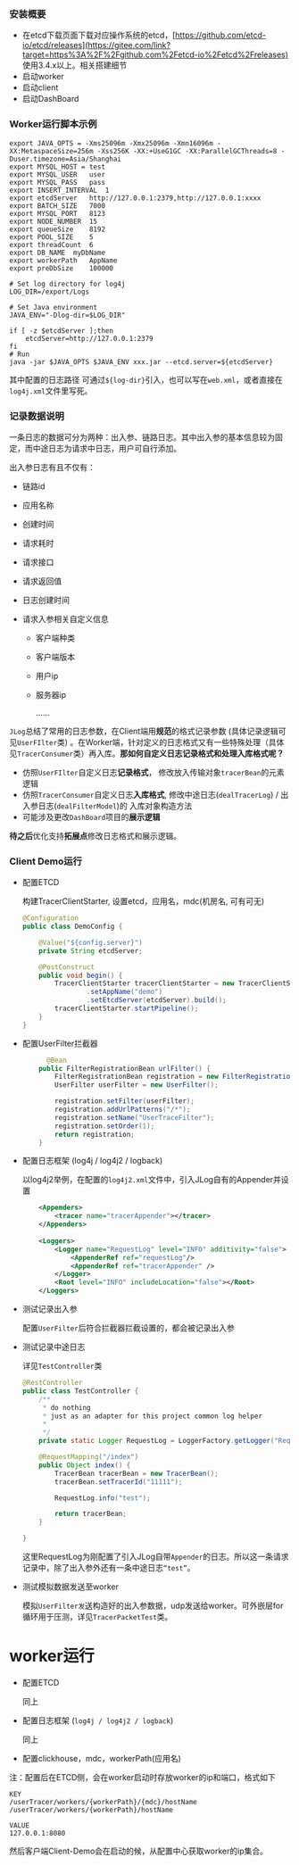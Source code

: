 ### 安装概要

- 在etcd下载页面下载对应操作系统的etcd，[https://github.com/etcd-io/etcd/releases](https://gitee.com/link?target=https%3A%2F%2Fgithub.com%2Fetcd-io%2Fetcd%2Freleases) 使用3.4.x以上。相关搭建细节
- 启动worker
- 启动client
- 启动DashBoard



### Worker运行脚本示例

```shell
export JAVA_OPTS = -Xms25096m -Xmx25096m -Xmn16096m -XX:MetaspaceSize=256m -Xss256K -XX:+UseG1GC -XX:ParallelGCThreads=8 -Duser.timezone=Asia/Shanghai
export MYSQL_HOST = test
export MYSQL_USER	user
export MYSQL_PASS	pass
export INSERT_INTERVAL	1
export etcdServer	http://127.0.0.1:2379,http://127.0.0.1:xxxx
export BATCH_SIZE	7000
export MYSQL_PORT	8123
export NODE_NUMBER	15
export queueSize	8192
export POOL_SIZE	5
export threadCount	6
export DB_NAME	myDbName
export workerPath	AppName
export preDbSize	100000

# Set log directory for log4j
LOG_DIR=/export/Logs

# Set Java environment
JAVA_ENV="-Dlog-dir=$LOG_DIR"

if [ -z $etcdServer ];then
    etcdServer=http://127.0.0.1:2379
fi
# Run
java -jar $JAVA_OPTS $JAVA_ENV xxx.jar --etcd.server=${etcdServer}
```

其中配置的日志路径 可通过`${log-dir}`引入，也可以写在`web.xml`，或者直接在`log4j.xml`文件里写死。



### 记录数据说明

一条日志的数据可分为两种：出入参、链路日志。其中出入参的基本信息较为固定，而中途日志为请求中日志，用户可自行添加。

出入参日志有且不仅有：

- 链路id

- 应用名称

- 创建时间

- 请求耗时

- 请求接口

- 请求返回值

- 日志创建时间

- 请求入参相关自定义信息

  - 客户端种类

  - 客户端版本

  - 用户ip

  - 服务器ip

    ......



`JLog`总结了常用的日志参数，在Client端用**规范**的格式记录参数  (具体记录逻辑可见`UserFIlter`类) 。在Worker端，针对定义的日志格式又有一些特殊处理（具体见`TracerConsumer`类）再入库。**那如何自定义日志记录格式和处理入库格式呢？**

- 仿照`UserFIlter`自定义日志**记录格式**， 修改放入传输对象`tracerBean`的元素逻辑
- 仿照`TracerConsumer`自定义日志**入库格式**, 修改中途日志(`dealTracerLog`) /  出入参日志(`dealFilterModel`)的 入库对象构造方法
- 可能涉及更改`DashBoard`项目的**展示逻辑**

**待之后**优化支持**拓展点**修改日志格式和展示逻辑。





### Client Demo运行

- 配置ETCD

  构建TracerClientStarter,   设置etcd，应用名，mdc(机房名, 可有可无)

  ```java
  @Configuration
  public class DemoConfig {
  
      @Value("${config.server}")
      private String etcdServer;
  
      @PostConstruct
      public void begin() {
          TracerClientStarter tracerClientStarter = new TracerClientStarter.Builder()
                  .setAppName("demo")
                  .setEtcdServer(etcdServer).build();
          tracerClientStarter.startPipeline();
      }
  }
  ```

- 配置UserFilter拦截器

  ```java
  		@Bean
      public FilterRegistrationBean urlFilter() {
          FilterRegistrationBean registration = new FilterRegistrationBean();
          UserFilter userFilter = new UserFilter();
  
          registration.setFilter(userFilter);
          registration.addUrlPatterns("/*");
          registration.setName("UserTraceFilter");
          registration.setOrder(1);
          return registration;
      }
  ```

- 配置日志框架 (log4j / log4j2 / logback)

  以log4j2举例，在配置的`log4j2.xml`文件中，引入JLog自有的Appender并设置

  ```xml
      <Appemders>
          <tracer name="tracerAppender"></tracer>
      </Appenders>
      
      <Loggers>
          <Logger name="RequestLog" level="INFO" additivity="false">
              <AppenderRef ref="requestLog"/>
              <AppenderRef ref="tracerAppender" />
          </Logger>
          <Root level="INFO" includeLocation="false"></Root>
      </Loggers>
  ```

- 测试记录出入参

  配置`UserFilter`后符合拦截器拦截设置的，都会被记录出入参

- 测试记录中途日志

  详见`TestController`类

  ```java
  @RestController
  public class TestController {
      /**
       * do nothing
       * just as an adapter for this project common log helper
       *
       */
      private static Logger RequestLog = LoggerFactory.getLogger("RequestLog");
  
      @RequestMapping("/index")
      public Object index() {
          TracerBean tracerBean = new TracerBean();
          tracerBean.setTracerId("11111");
  
          RequestLog.info("test");
  
          return tracerBean;
      }
  
  }
  ```

  这里RequestLog为刚配置了引入JLog自带`Appender`的日志。所以这一条请求记录中，除了出入参外还有一条中途日志`“test”`。

- 测试模拟数据发送至worker

  模拟`UserFilter发`送构造好的出入参数据，udp发送给worker。可外嵌层for循环用于压测，详见`TracerPacketTest`类。



# worker运行

- 配置ETCD

  同上

- 配置日志框架 (`log4j / log4j2 / logback`)

  同上

- 配置clickhouse，mdc，workerPath(应用名)



注：配置后在ETCD侧，会在worker启动时存放worker的ip和端口，格式如下

```ABAP
KEY
/userTracer/workers/{workerPath}/{mdc}/hostName
/userTracer/workers/{workerPath}/hostName

VALUE
127.0.0.1:8080
```

然后客户端Client-Demo会在启动的候，从配置中心获取worker的ip集合。

